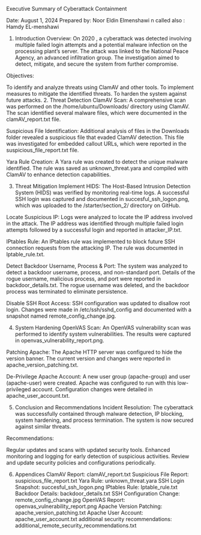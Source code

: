 Executive Summary of Cyberattack Containment

Date: August 1, 2024
Prepared by: Noor Eldin Elmenshawi   n called also : Hamdy EL-menshawi

1. Introduction
Overview:
On 2020 , a cyberattack was detected involving multiple failed login attempts and a potential malware infection on the processing plant’s server. The attack was linked to the National Peace Agency, an advanced infiltration group. The investigation aimed to detect, mitigate, and secure the system from further compromise.

Objectives:

To identify and analyze threats using ClamAV and other tools.
To implement measures to mitigate the identified threats.
To harden the system against future attacks.
2. Threat Detection
ClamAV Scan:
A comprehensive scan was performed on the /home/ubuntu/Downloads/ directory using ClamAV. The scan identified several malware files, which were documented in the clamAV_report.txt file.

Suspicious File Identification:
Additional analysis of files in the Downloads folder revealed a suspicious file that evaded ClamAV detection. This file was investigated for embedded callout URLs, which were reported in the suspicious_file_report.txt file.

Yara Rule Creation:
A Yara rule was created to detect the unique malware identified. The rule was saved as unknown_threat.yara and compiled with ClamAV to enhance detection capabilities.

3. Threat Mitigation
Implement HIDS:
The Host-Based Intrusion Detection System (HIDS) was verified by monitoring real-time logs. A successful SSH login was captured and documented in succesful_ssh_logon.png, which was uploaded to the /starter/section_2/ directory on GitHub.

Locate Suspicious IP:
Logs were analyzed to locate the IP address involved in the attack. The IP address was identified through multiple failed login attempts followed by a successful login and reported in attacker_IP.txt.

IPtables Rule:
An IPtables rule was implemented to block future SSH connection requests from the attacking IP. The rule was documented in Iptable_rule.txt.

Detect Backdoor Username, Process & Port:
The system was analyzed to detect a backdoor username, process, and non-standard port. Details of the rogue username, malicious process, and port were reported in backdoor_details.txt. The rogue username was deleted, and the backdoor process was terminated to eliminate persistence.

Disable SSH Root Access:
SSH configuration was updated to disallow root login. Changes were made in /etc/ssh/sshd_config and documented with a snapshot named remote_config_change.jpg.

4. System Hardening
OpenVAS Scan:
An OpenVAS vulnerability scan was performed to identify system vulnerabilities. The results were captured in openvas_vulnerability_report.png.

Patching Apache:
The Apache HTTP server was configured to hide the version banner. The current version and changes were reported in apache_version_patching.txt.

De-Privilege Apache Account:
A new user group (apache-group) and user (apache-user) were created. Apache was configured to run with this low-privileged account. Configuration changes were detailed in apache_user_account.txt.

5. Conclusion and Recommendations
Incident Resolution:
The cyberattack was successfully contained through malware detection, IP blocking, system hardening, and process termination. The system is now secured against similar threats.

Recommendations:

Regular updates and scans with updated security tools.
Enhanced monitoring and logging for early detection of suspicious activities.
Review and update security policies and configurations periodically.

6. Appendices
ClamAV Report: clamAV_report.txt
Suspicious File Report: suspicious_file_report.txt
Yara Rule: unknown_threat.yara
SSH Login Snapshot: succesful_ssh_logon.png
IPtables Rule: Iptable_rule.txt
Backdoor Details: backdoor_details.txt
SSH Configuration Change: remote_config_change.jpg
OpenVAS Report: openvas_vulnerability_report.png
Apache Version Patching: apache_version_patching.txt
Apache User Account: apache_user_account.txt
additional security recommendations:  additional_remote_security_recommendations.txt
